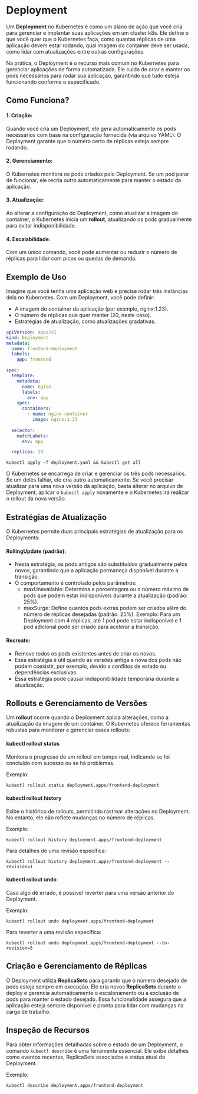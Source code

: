 # Deployment
Um **Deployment** no Kubernetes é como um plano de ação que você cria para gerenciar e implantar suas aplicações em um cluster k8s. Ele define o que você quer que o Kubernetes faça, como quantas réplicas de uma aplicação devem estar rodando, qual imagem do container deve ser usada, como lidar com atualizações entre outras configurações.

Na prática, o Deployment é o recurso mais comum no Kubernetes para gerenciar aplicações de forma automatizada. Ele cuida de criar e manter os pods necessários para rodar sua aplicação, garantindo que tudo esteja funcionando conforme o especificado.

## Como Funciona?
#### 1.	Criação:
Quando você cria um Deployment, ele gera automaticamente os pods necessários com base na configuração fornecida (via arquivo YAML). O Deployment garante que o número certo de réplicas esteja sempre rodando.
#### 2.	Gerenciamento:
O Kubernetes monitora os pods criados pelo Deployment. Se um pod parar de funcionar, ele recria outro automaticamente para manter o estado da aplicação.
#### 3.	Atualização:
Ao alterar a configuração do Deployment, como atualizar a imagem do container, o Kubernetes inicia um **rollout**, atualizando os pods gradualmente para evitar indisponibilidade.
#### 4.	Escalabilidade:
Com um único comando, você pode aumentar ou reduzir o número de réplicas para lidar com picos ou quedas de demanda.

## Exemplo de Uso
Imagine que você tenha uma aplicação web e precise rodar três instâncias dela no Kubernetes. Com um Deployment, você pode definir:
- A imagem do container da aplicação (por exemplo, nginx:1.23).
- O número de réplicas que quer manter (20, neste caso).
- Estratégias de atualização, como atualizações gradativas.
```yaml
apiVersion: apps/v1
kind: Deployment
metadata:
  name: frontend-deployment
  labels:
    app: frontend

spec:
  template:
    metadata:
      name: nginx
      labels:
        env: app
    spec:
      containers:
        - name: nginx-container
          image: nginx:1.23
  
  selector:
    matchLabels:
      env: app

  replicas: 20
```
```shell
kubectl apply -f deployment.yaml && kubectl get all
```

O Kubernetes se encarrega de criar e gerenciar os três pods necessários. Se um deles falhar, ele cria outro automaticamente. Se você precisar atualizar para uma nova versão da aplicação, basta alterar no arquivo de Deployment, aplicar o ```kubectl apply``` novamente e o Kubernetes irá realizar o rollout da nova versão.



## Estratégias de Atualização

O Kubernetes permite duas principais estratégias de atualização para os Deployments:

#### RollingUpdate (padrão):
- Nesta estratégia, os pods antigos são substituídos gradualmente pelos novos, garantindo que a aplicação permaneça disponível durante a transição.
- O comportamento é controlado pelos parâmetros:
	- maxUnavailable: Determina a porcentagem ou o número máximo de pods que podem estar indisponíveis durante a atualização (padrão: 25%).
	- maxSurge: Define quantos pods extras podem ser criados além do número de réplicas desejadas (padrão: 25%).
Exemplo: Para um Deployment com 4 réplicas, até 1 pod pode estar indisponível e 1 pod adicional pode ser criado para acelerar a transição.

#### Recreate:
- Remove todos os pods existentes antes de criar os novos.
- Essa estratégia é útil quando as versões antiga e nova dos pods não podem coexistir, por exemplo, devido a conflitos de estado ou dependências exclusivas.
- Essa estratégia pode causar indisponibilidade temporária durante a atualização.

## Rollouts e Gerenciamento de Versões

Um **rollout** ocorre quando o Deployment aplica alterações, como a atualização da imagem de um container. O Kubernetes oferece ferramentas robustas para monitorar e gerenciar esses rollouts:

#### kubectl rollout status
Monitora o progresso de um rollout em tempo real, indicando se foi concluído com sucesso ou se há problemas.
	
Exemplo:
```shell
kubectl rollout status deployment.apps/frontend-deployment
```

#### kubectl rollout history
Exibe o histórico de rollouts, permitindo rastrear alterações no Deployment. No entanto, ele não reflete mudanças no número de réplicas.
  
Exemplo:
```shell
kubectl rollout history deployment.apps/frontend-deployment
```
Para detalhes de uma revisão específica:
```shell
kubectl rollout history deployment.apps/frontend-deployment --revision=1
```

#### kubectl rollout undo
Caso algo dê errado, é possível reverter para uma versão anterior do Deployment.

Exemplo:
```shell
kubectl rollout undo deployment.apps/frontend-deployment
```
Para reverter a uma revisão específica:
```shell
kubectl rollout undo deployment.apps/frontend-deployment --to-revision=5
```

## Criação e Gerenciamento de Réplicas

O Deployment utiliza **ReplicaSets** para garantir que o número desejado de pods esteja sempre em execução. Ele cria novos **ReplicaSets** durante o deploy e gerencia automaticamente o escalonamento ou a exclusão de pods para manter o estado desejado. Essa funcionalidade assegura que a aplicação esteja sempre disponível e pronta para lidar com mudanças na carga de trabalho.

## Inspeção de Recursos

Para obter informações detalhadas sobre o estado de um Deployment, o comando ```kubectl describe``` é uma ferramenta essencial. Ele exibe detalhes como eventos recentes, ReplicaSets associados e status atual do Deployment.

Exemplo:
```shell
kubectl describe deployment.apps/frontend-deployment
```


